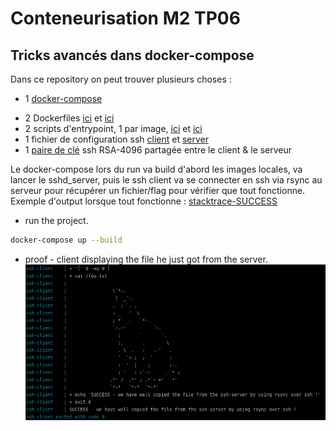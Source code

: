 # Conteneurisation M2 TP06

## Tricks avancés dans docker-compose

Dans ce repository on peut trouver plusieurs choses : 
- 1 [docker-compose](docker-compose.yml)
* 2 Dockerfiles [ici](ssh-server/Dockerfile_server) et [ici](ssh-client/Dockerfile_client)
* 2 scripts d'entrypoint, 1 par image, [ici](ssh-client/entrypoint.sh) et [ici](ssh-server/entrypoint.sh)
* 1 fichier de configuration ssh [client](ssh-client/ssh_config) et [server](ssh-server/sshd_config)
* 1 [paire de clé](ssh/) ssh RSA-4096 partagée entre le client & le serveur

Le docker-compose lors du run va build d'abord les images locales, va lancer le sshd_server, puis le ssh client va se connecter en ssh via rsync au serveur pour récupérer un fichier/flag pour vérifier que tout fonctionne.  
Exemple d'output lorsque tout fonctionne : [stacktrace-SUCCESS](successful-stacktrace.log)

* run the project.
```bash
docker-compose up --build
```

* proof - client displaying the file he just got from the server.
![proof](commands.png)
